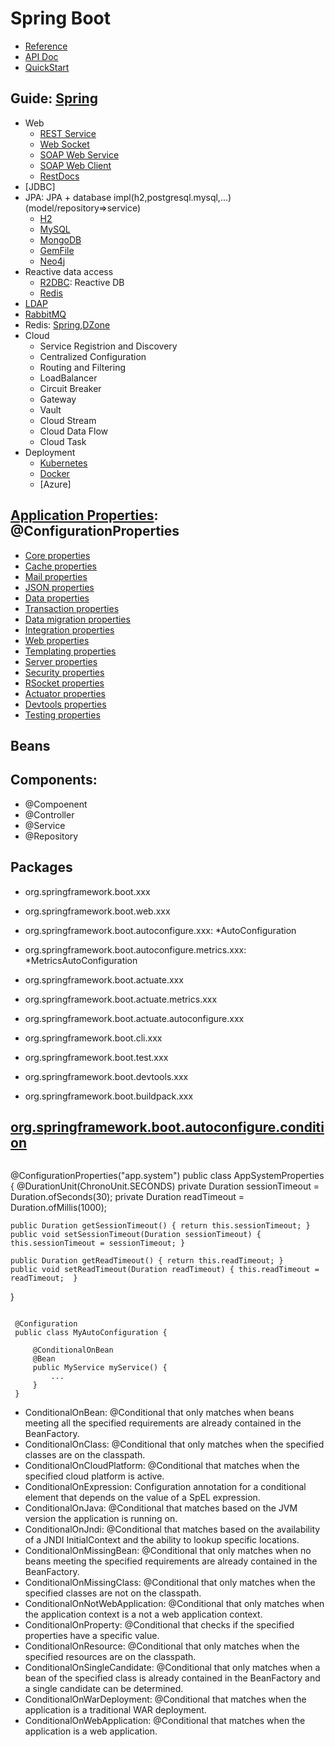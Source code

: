 # Spring Boot
- [Reference](https://docs.spring.io/spring-boot/docs/current/reference/html/)
- [API Doc](https://docs.spring.io/spring-boot/docs/current/api/)
- [QuickStart](https://spring.io/quickstart)

## Guide: [Spring](https://spring.io/guides)
-  Web    
    - [REST Service](https://spring.io/guides/gs/rest-service/)
    - [Web Socket](https://spring.io/guides/gs/messaging-stomp-websocket/)
    - [SOAP Web Service](https://spring.io/guides/gs/consuming-web-service/)
    - [SOAP Web Client](https://spring.io/guides/gs/producing-web-service/)
    - [RestDocs]()
- [JDBC]
- JPA: JPA + database impl(h2,postgresql.mysql,...)(model/repository=>service)    
    - [H2](https://spring.io/guides/gs/accessing-data-jpa/)
    - [MySQL](https://spring.io/guides/gs/accessing-data-mysql/)
    - [MongoDB](https://spring.io/guides/gs/accessing-data-mongodb/)
    - [GemFile](https://spring.io/guides/gs/accessing-data-gemfire/)
    - [Neo4j](https://spring.io/guides/gs/accessing-data-neo4j/)  
- Reactive data access
    - [R2DBC](https://spring.io/guides/gs/accessing-data-r2dbc/): Reactive DB
    - [Redis]()
- [LDAP](https://spring.io/guides/gs/authenticating-ldap/)
- [RabbitMQ](https://spring.io/guides/gs/messaging-rabbitmq/)
- Redis: [Spring](https://spring.io/guides/gs/messaging-redis/),[DZone](https://dzone.com/articles/intro-to-redis-with-spring-boot#:~:text=Redis%20supports%20data%20structures%20such,abstraction%20to%20the%20data%20store.)
- Cloud
    - Service Registrion and Discovery
    - Centralized Configuration
    - Routing and Filtering
    - LoadBalancer
    - Circuit Breaker
    - Gateway
    - Vault
    - Cloud Stream
    - Cloud Data Flow
    - Cloud Task
- Deployment
    - [Kubernetes](https://spring.io/guides/gs/spring-boot-kubernetes/)
    - [Docker](https://spring.io/guides/gs/spring-boot-docker/)
    - [Azure]

## [Application Properties](https://docs.spring.io/spring-boot/docs/current/reference/html/spring-boot-features.html#boot-features-external-config): @ConfigurationProperties

- [Core properties](https://docs.spring.io/spring-boot/docs/current/reference/html/appendix-application-properties.html#core-properties)
- [Cache properties](https://docs.spring.io/spring-boot/docs/current/reference/html/appendix-application-properties.html#cache-properties)
- [Mail properties](https://docs.spring.io/spring-boot/docs/current/reference/html/appendix-application-properties.html#mail-properties)
- [JSON properties](https://docs.spring.io/spring-boot/docs/current/reference/html/appendix-application-properties.html#json-properties)
- [Data properties](https://docs.spring.io/spring-boot/docs/current/reference/html/appendix-application-properties.html#data-properties)
- [Transaction properties](https://docs.spring.io/spring-boot/docs/current/reference/html/appendix-application-properties.html#transaction-properties)
- [Data migration properties](https://docs.spring.io/spring-boot/docs/current/reference/html/appendix-application-properties.html#data-migration-properties)
- [Integration properties](https://docs.spring.io/spring-boot/docs/current/reference/html/appendix-application-properties.html#integration-properties)
- [Web properties](https://docs.spring.io/spring-boot/docs/current/reference/html/appendix-application-properties.html#web-properties)
- [Templating properties](https://docs.spring.io/spring-boot/docs/current/reference/html/appendix-application-properties.html#templating-properties)
- [Server properties](https://docs.spring.io/spring-boot/docs/current/reference/html/appendix-application-properties.html#server-properties)
- [Security properties](https://docs.spring.io/spring-boot/docs/current/reference/html/appendix-application-properties.html#security-properties)
- [RSocket properties](https://docs.spring.io/spring-boot/docs/current/reference/html/appendix-application-properties.html#rsocket-properties)
- [Actuator properties](https://docs.spring.io/spring-boot/docs/current/reference/html/appendix-application-properties.html#actuator-properties)
- [Devtools properties](https://docs.spring.io/spring-boot/docs/current/reference/html/appendix-application-properties.html#devtools-properties)
- [Testing properties](https://docs.spring.io/spring-boot/docs/current/reference/html/appendix-application-properties.html#testing-properties)

## Beans

## Components:
- @Compoenent
- @Controller
- @Service
- @Repository

## Packages
- org.springframework.boot.xxx
- org.springframework.boot.web.xxx
- org.springframework.boot.autoconfigure.xxx:  *AutoConfiguration
- org.springframework.boot.autoconfigure.metrics.xxx:  *MetricsAutoConfiguration
- org.springframework.boot.actuate.xxx
- org.springframework.boot.actuate.metrics.xxx
- org.springframework.boot.actuate.autoconfigure.xxx

- org.springframework.boot.cli.xxx
- org.springframework.boot.test.xxx
- org.springframework.boot.devtools.xxx
- org.springframework.boot.buildpack.xxx

## [org.springframework.boot.autoconfigure.condition](https://docs.spring.io/spring-boot/docs/current/api/org/springframework/boot/autoconfigure/condition/package-summary.html)
```
```
@ConfigurationProperties("app.system")
public class AppSystemProperties {
    @DurationUnit(ChronoUnit.SECONDS)
    private Duration sessionTimeout = Duration.ofSeconds(30);
    private Duration readTimeout = Duration.ofMillis(1000);

    public Duration getSessionTimeout() { return this.sessionTimeout; }
    public void setSessionTimeout(Duration sessionTimeout) { this.sessionTimeout = sessionTimeout; }
    
    public Duration getReadTimeout() { return this.readTimeout; }
    public void setReadTimeout(Duration readTimeout) { this.readTimeout = readTimeout;  }
}
```

 @Configuration
 public class MyAutoConfiguration {
 
     @ConditionalOnBean
     @Bean
     public MyService myService() {
         ...
     }
 }
```
- ConditionalOnBean: @Conditional that only matches when beans meeting all the specified requirements are already contained in the BeanFactory.
- ConditionalOnClass: @Conditional that only matches when the specified classes are on the classpath.
- ConditionalOnCloudPlatform: @Conditional that matches when the specified cloud platform is active.
- ConditionalOnExpression: Configuration annotation for a conditional element that depends on the value of a SpEL expression.
- ConditionalOnJava: @Conditional that matches based on the JVM version the application is running on.
- ConditionalOnJndi: @Conditional that matches based on the availability of a JNDI InitialContext and the ability to lookup specific locations.
- ConditionalOnMissingBean: @Conditional that only matches when no beans meeting the specified requirements are already contained in the BeanFactory.
- ConditionalOnMissingClass: @Conditional that only matches when the specified classes are not on the classpath.
- ConditionalOnNotWebApplication: @Conditional that only matches when the application context is a not a web application context.
- ConditionalOnProperty: @Conditional that checks if the specified properties have a specific value.
- ConditionalOnResource: @Conditional that only matches when the specified resources are on the classpath.
- ConditionalOnSingleCandidate: @Conditional that only matches when a bean of the specified class is already contained in the BeanFactory and a single candidate can be determined.
- ConditionalOnWarDeployment: @Conditional that matches when the application is a traditional WAR deployment.
- ConditionalOnWebApplication: @Conditional that matches when the application is a web application.

